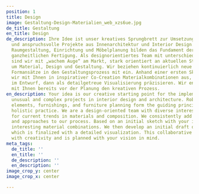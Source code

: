 ```yaml
---
position: 1
title: Design
image: Gestaltung-Design-Materialien_web_xzs6ue.jpg
de_title: Gestaltung
en_title: Design
de_description: Ihre Idee ist unser kreatives Sprungbrett zur Umsetzung für unkonventionelle
  und anspruchsvolle Projekte aus Innenarchitektur und Interior Design. Die solide
  Raumgestaltung, Einrichtung und Möbelplanung bilden das Fundament der von uns gelebten,
  ganzheitlichen Fertigung. Als designorientiertes Team mit unterschiedlichen Schwerpunkten
  sind wir mit „wachem Auge“ am Markt, stark orientiert an aktuellen Strömungen rund
  um Material, Design und Gestaltung. Wir beziehen kontinuierlich neue Material- und
  Formansätze in den Gestaltungsprozess mit ein. Anhand einer ersten Skizze wählen
  wir mit Ihnen in inspirativer Co-Creation Materialkombinationen aus, die wir zunächst
  im Entwurf, dann als detailgetreue Visualisierung präzisieren. Wir entwickeln gemeinsam
  mit Ihnen bereits vor der Planung den kreativen Prozess.
en_description: Your idea is our creative starting point for the implementation of
  unusual and complex projects in interior design and architecture. Robust spatial
  elements, furnishings, and furniture planning form the guiding principles of our
  holistic practice. We are a design-oriented team with diverse interests and an eye
  for current trends in materials and composition. We consistently add new materials
  and approaches to our process. Based on an initial sketch with your input, we select
  interesting material combinations. We then develop an initial draft of the design,
  which is finalized with a detailed visualization. This collaborative process begins
  with creativity and is planned with your vision in mind.
meta_tags:
  de_title: ''
  en_title: ''
  de_description: ''
  en_description: ''
image_crop_y: center
image_crop_x: center

---
```

